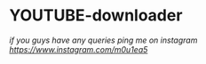 # YOUTUBE-downloader

*if you guys have any queries ping me on instagram <https://www.instagram.com/m0u1ea5>*
